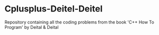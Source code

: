 # Cplusplus-Deitel-Deitel
Repository containing all the coding problems from the book 'C++ How To Program' by Deital &amp; Deital

